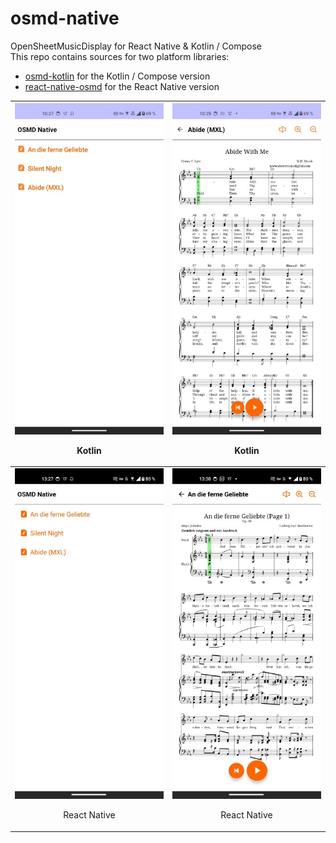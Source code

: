 # osmd-native

OpenSheetMusicDisplay for React Native & Kotlin / Compose  
This repo contains sources for two platform libraries:
- [osmd-kotlin](osmd-kotlin/) for the Kotlin / Compose version
- [react-native-osmd](react-native-osmd/) for the React Native version

| ![Screenshot](osmd-kotlin/screenshot_1.jpg) <p align="center">Kotlin</p> | ![Screenshot](osmd-kotlin/screenshot_2.jpg) <p align="center">Kotlin</p> |
|---	|---	|
| ![Screenshot](react-native-osmd/screenshot_1.jpg) <p align="center">React Native</p> | ![Screenshot](react-native-osmd/screenshot_2.jpg) <p align="center">React Native</p> |

